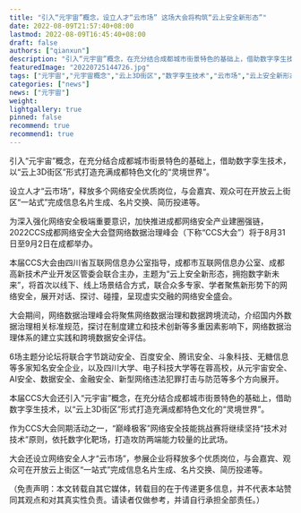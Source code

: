 ```yaml
---
title: "引入“元宇宙”概念，设立人才“云市场” 这场大会将构筑“云上安全新形态”"
date: 2022-08-09T21:57:40+08:00
lastmod: 2022-08-09T16:45:40+08:00
draft: false
authors: ["qianxun"]
description: "引入“元宇宙”概念，在充分结合成都城市街景特色的基础上，借助数字孪生技术，以“云上3D街区”形式打造充满成都特色文化的“灵境世界”。设立人才“云市场”，释放多个网络安全优质岗位，与会嘉宾、观众可在开放云上街区“一站式”完成信息名片生成、名片交换、简历投递等。"
featuredImage: "20220725144726.jpg"
tags: ["元宇宙","元宇宙概念","云上3D街区","数字孪生技术","云市场","云上安全新形态","VR领域"]
categories: ["news"]
news: ["元宇宙"]
weight: 
lightgallery: true
pinned: false
recommend: true
recommend1: true
---
```




引入“元宇宙”概念，在充分结合成都城市街景特色的基础上，借助数字孪生技术，以“云上3D街区”形式打造充满成都特色文化的“灵境世界”。

设立人才“云市场”，释放多个网络安全优质岗位，与会嘉宾、观众可在开放云上街区“一站式”完成信息名片生成、名片交换、简历投递等。

为深入强化网络安全极端重要意识，加快推进成都网络安全产业建圈强链，2022CCS成都网络安全大会暨网络数据治理峰会（下称“CCS大会”）将于8月31日至9月2日在成都举办。

本届CCS大会由四川省互联网信息办公室指导，成都市互联网信息办公室、成都高新技术产业开发区管委会联合主办，主题为“云上安全新形态，拥抱数字新未来”，将首次以线下、线上场景结合方式，联合众多专家、学者聚焦新形势下的网络安全，展开对话、探讨、碰撞，呈现虚实交融的网络安全盛会。

大会期间，网络数据治理峰会将聚焦网络数据治理和数据跨境流动，介绍国内外数据治理相关标准规范，探讨在制度建立和技术创新等多重因素影响下，网络数据治理体系的建立实践和跨境数据安全评估。

6场主题分论坛将联合字节跳动安全、百度安全、腾讯安全、斗象科技、无糖信息等多家知名安全企业，以及四川大学、电子科技大学等在蓉高校，从元宇宙安全、AI安全、数据安全、金融安全、新型网络违法犯罪打击与防范等多个方向展开。

本届CCS大会还引入“元宇宙”概念，在充分结合成都城市街景特色的基础上，借助数字孪生技术，以“云上3D街区”形式打造充满成都特色文化的“灵境世界”。

作为CCS大会同期活动之一，“巅峰极客”网络安全技能挑战赛将继续坚持“技术对技术”原则，依托数字化靶场，打造攻防两端能力较量的比武场。

大会还设立网络安全人才“云市场”，参展企业将释放多个优质岗位，与会嘉宾、观众可在开放云上街区“一站式”完成信息名片生成、名片交换、简历投递等。



（免责声明：本文转载自其它媒体，转载目的在于传递更多信息，并不代表本站赞同其观点和对其真实性负责。请读者仅做参考，并请自行承担全部责任。）